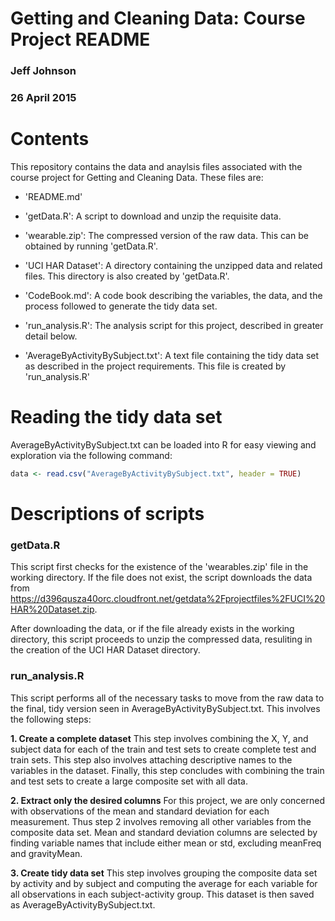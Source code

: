 # Getting and Cleaning Data: Course Project README

### Jeff Johnson
### 26 April 2015

# Contents
This repository contains the data and anaylsis files associated with 
the course project for Getting and Cleaning Data. These files are:

- 'README.md'

- 'getData.R': A script to download and unzip the requisite data. 

- 'wearable.zip': The compressed version of the raw data. This can be obtained
  by running 'getData.R'.

- 'UCI HAR Dataset': A directory containing the unzipped data and related
  files. This directory is also created by 'getData.R'.

- 'CodeBook.md': A code book describing the variables, the data, and 
  the process followed to generate the tidy data set. 

- 'run_analysis.R': The analysis script for this project, described 
  in greater detail below.

- 'AverageByActivityBySubject.txt': A text file containing the tidy
  data set as described in the project requirements. This file is created
  by 'run_analysis.R'

# Reading the tidy data set
AverageByActivityBySubject.txt can be loaded into R for easy viewing and
exploration via the following command:

```R
data <- read.csv("AverageByActivityBySubject.txt", header = TRUE)
```
# Descriptions of scripts
### getData.R
This script first checks for the existence of the 'wearables.zip' file
in the working directory. If the file does not exist, the script downloads
the data from https://d396qusza40orc.cloudfront.net/getdata%2Fprojectfiles%2FUCI%20HAR%20Dataset.zip. 

After downloading the data,
or if the file already exists in the working directory, this script proceeds
to unzip the compressed data, resuliting in the creation of the UCI HAR Dataset
directory. 

### run_analysis.R
This script performs all of the necessary tasks to move from the raw data to 
the final, tidy version seen in AverageByActivityBySubject.txt. This involves the
following steps:

<b>1. Create a complete dataset</b>
  This step involves combining the X, Y, and subject data for each of the train and 
  test sets to create complete test and train sets. This step also involves attaching
  descriptive names to the variables in the dataset. Finally, this step concludes
  with combining the train and test sets to create a large composite set with all data.

<b>2. Extract only the desired columns</b>
  For this project, we are only concerned with observations of the mean and standard deviation for each measurement. Thus step 2 involves removing all other variables
  from the composite data set. Mean and standard deviation columns are selected by 
  finding variable names that include either mean or std, excluding meanFreq and gravityMean.

<b>3. Create tidy data set</b>
  This step involves grouping the composite data set by activity and by subject and 
  computing the average for each variable for all observations in each subject-activity
  group. This dataset is then saved as AverageByActivityBySubject.txt.


